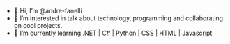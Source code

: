- 👋 Hi, I’m @andre-fanelli
- 👀 I’m interested in talk about technology, programming and collaborating on cool projects. 
- 🌱 I’m currently learning .NET | C# | Python | CSS | HTML | Javascript

<!---
andre-fanelli/andre-fanelli is a ✨ special ✨ repository because its `README.md` (this file) appears on your GitHub profile.
You can click the Preview link to take a look at your changes.
--->
